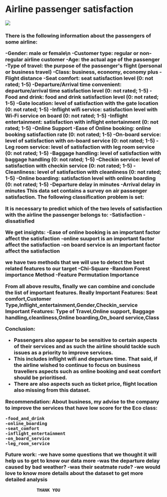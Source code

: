 # **Airline passenger satisfaction**

<img src="https://www.travelandleisure.com/thmb/OQkwI2_zrF0tJ0ejVn67NZztxDE=/1500x0/filters:no_upscale():max_bytes(150000):strip_icc():format(webp)/emirates-airplane-A380117-fbc344589d314825961b792d0464e4af.jpg">


<h3>There is the following information about the passengers of some airline:

-Gender: male or female\n
-Customer type: regular or non-regular airline customer
-Age: the actual age of the passenger
-Type of travel: the purpose of the passenger's flight (personal or business travel)
-Class: business, economy, economy plus
-Flight distance
-Seat comfort: seat satisfaction level (0: not rated; 1-5)
-Departure/Arrival time convenient: departure/arrival time satisfaction level (0: not rated; 1-5)
-Food and drink: food and drink satisfaction level (0: not rated; 1-5)
-Gate location: level of satisfaction with the gate location (0: not rated; 1-5)
-Inflight wifi service: satisfaction level with Wi-Fi service on board (0: not rated; 1-5)
-Inflight entertainment: satisfaction with inflight entertainment (0: not rated; 1-5)
-Online Support
-Ease of Online booking: online booking satisfaction rate (0: not rated; 1-5)
-On-board service: level of satisfaction with on-board service (0: not rated; 1-5)
-Leg room service: level of satisfaction with leg room service (0: not rated; 1-5)
-Baggage handling: level of satisfaction with baggage handling (0: not rated; 1-5)
-Checkin service: level of satisfaction with checkin service (0: not rated; 1-5)
-Cleanliness: level of satisfaction with cleanliness (0: not rated; 1-5)
-Online boarding: satisfaction level with online boarding (0: not rated; 1-5)
-Departure delay in minutes
-Arrival delay in minutes
This data set contains a survey on air passenger satisfaction. The following classification problem is set:

It is necessary to predict which of the two levels of satisfaction with the airline the passenger belongs to:
	-Satisfaction
	-dissatisfied

We get insights:
	-Ease of online booking is an important factor affect the satisfaction
	-online suuport is an important factor affect the satisfaction
	-on board service is an important factor affect the satisfaction


we have two methods that we will use to detect the best related features to our target
	-Chi-Square
	-Random Forest importance Method
	-Feature Permutation Importance


From all above results, finally we can combine and conclude the list of important features.
Really Important Features: Seat comfort,Customer Type,Inflight_entertainment,Gender,Checkin_service
Important Features: Type of Travel,Online support, Baggage handling,cleanliness,Online boarding,On_board service,Class


Conclusion:

- Passengers also appear to be sensitive to certain aspects of their services and as 
such the airline should tackle such issues as a priority to improve services.
- This includes inflight wifi and departure time. That said, if the airline wished to continue to 
focus on business travellers aspects such as online booking and seat comfort should be prioritised.
- There are also aspects such as ticket price, flight location also missing from this dataset.


Recommendation:
About business, my advise to the company to improve the services that have low score for the Eco class:

	-food_and_drink
	-online_boarding
	-seat_comfort
	-inflight_entertainment
	-on_board_service
	-leg_room_service

Future work:
	-we have some questions that we thought it will help us to get to know our data more
	-was the departure delay caused by bad weather?
	-was their seatmate rude?
	-we would love to know more details about the dataset to get more detailed analysis



				THANK YOU



